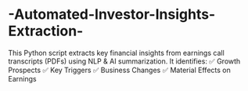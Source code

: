 # -Automated-Investor-Insights-Extraction-
This Python script extracts key financial insights from earnings call transcripts (PDFs) using NLP &amp; AI summarization. It identifies: ✅ Growth Prospects ✅ Key Triggers ✅ Business Changes ✅ Material Effects on Earnings
